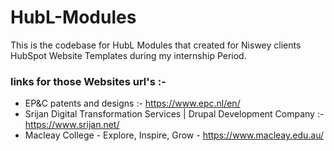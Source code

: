 # HubL-Modules

This is the codebase for HubL Modules that created for Niswey clients HubSpot Website Templates during my internship Period.

### links for those Websites url's :- 
   - EP&C patents and designs :- https://www.epc.nl/en/
   - Srijan Digital Transformation Services | Drupal Development Company :- https://www.srijan.net/
   - Macleay College - Explore, Inspire, Grow - https://www.macleay.edu.au/
